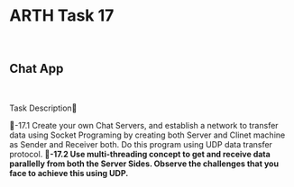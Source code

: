 # ARTH Task 17

<br> 

## Chat App

<br>


Task Description📄

🔅-17.1 Create your own Chat Servers, and establish a network to transfer data using Socket Programing by creating both Server and Clinet machine as Sender and Receiver both. Do this program using UDP data transfer protocol. <b>
🔅-17.2 Use multi-threading concept to get and receive data parallelly from both the Server Sides. Observe the challenges that you face to achieve this using UDP.
